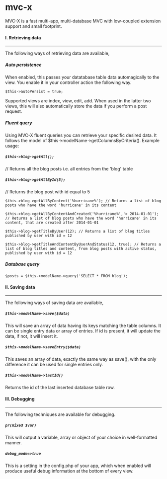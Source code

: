 # mvc-x

MVC-X is a fast multi-app, multi-database MVC with low-coupled extension support and small footprint.

#### I. Retrieving data
* * *
The following ways of retrieving data are available,

##### Auto persistence
When enabled, this passes your datatabase table data automagically to the view. You enable it in your controller action the following way. 

`$this->autoPersist = true;`

Supported views are index, view, edit, add. When used in the latter two views, this will also automatically store the data if you perform a post request.

##### Fluent query

Using MVC-X fluent queries you can retrieve your specific desired data. It follows the model of $this->modelName->getColumnsByCriteria(). Example usage:

##### `$this->blog->getAll();` 
// Returns all the blog posts i.e. all entries from the 'blog' table

##### `$this->blog->getAllById(5);` 
// Returns the blog post with id equal to 5

`$this->blog->getAllByContent('%hurricane%'); // Returns a list of blog posts who have the word 'hurricane' in its content`

`$this->blog->getAllByContentAndCreated('%hurricane%','> 2014-01-01'); // Returns a list of blog posts who have the word 'hurricane' in its content, that are created after 2014-01-01`

`$this->blog->getTitleByUser(12); // Returns a list of blog titles published by user with id = 12`

`$this->blog->getTitleAndContentByUserAndStatus(12, true); // Returns a list of blog titles and content, from blog posts with active status, published by user with id = 12`

##### Database query

`$posts = $this->modelName->query('SELECT * FROM blog');`

#### II. Saving data
* * *
The following ways of saving data are available,

##### `$this->modelName->save($data)`

This will save an array of data having its keys matching the table columns. It can be single entry data or array of entries. If id is present, it will update the data, if not, it will insert it. 

##### `$this->modelName->saveEntry($data)`

This saves an array of data, exactly the same way as save(), with the only difference it can be used for single entries only.

##### `$this->modelName->lastId()`

Returns the id of the last inserted database table row.


#### III. Debugging
* * *
The following techniques are available for debugging.

##### `pr(mixed $var)`

This will output a variable, array or object of your choice in well-formatted manner.

##### `debug_mode=>true`

This is a setting in the config.php of your app, which when enabled will produce useful debug information at the bottom of every view.



